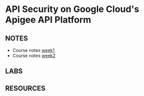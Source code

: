 # API Security on Google Cloud's Apigee API Platform

## NOTES

- Course notes [week1](Course_Notes_S1.md)
- Course notes [week2](Course_Notes_S2.md)

## LABS







## RESOURCES



